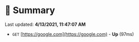 # 📖 Summary
Last updated: **4/13/2021, 11:47:07 AM**

- `GET` [https://google.com](https://google.com) - **Up** (97ms)
